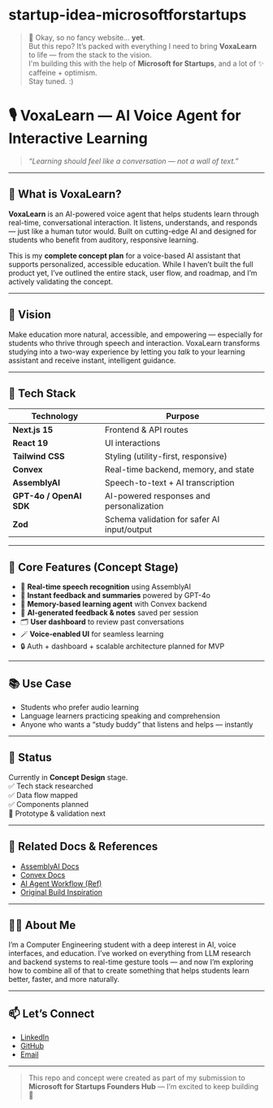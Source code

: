 # startup-idea-microsoftforstartups

> 🚧 Okay, so no fancy website... **yet**.  
> But this repo? It’s packed with everything I need to bring **VoxaLearn** to life — from the stack to the vision.  
> I'm building this with the help of **Microsoft for Startups**, and a lot of ✨ caffeine + optimism.  
> Stay tuned. :)



# 🎙️ VoxaLearn — AI Voice Agent for Interactive Learning

> *“Learning should feel like a conversation — not a wall of text.”*

---

## 🧠 What is VoxaLearn?

**VoxaLearn** is an AI-powered voice agent that helps students learn through real-time, conversational interaction. It listens, understands, and responds — just like a human tutor would. Built on cutting-edge AI and designed for students who benefit from auditory, responsive learning.

This is my **complete concept plan** for a voice-based AI assistant that supports personalized, accessible education. While I haven’t built the full product yet, I’ve outlined the entire stack, user flow, and roadmap, and I’m actively validating the concept.

---

## 🚀 Vision

Make education more natural, accessible, and empowering — especially for students who thrive through speech and interaction. VoxaLearn transforms studying into a two-way experience by letting you *talk* to your learning assistant and receive instant, intelligent guidance.

---

## 🧰 Tech Stack

| Technology | Purpose |
|------------|---------|
| **Next.js 15** | Frontend & API routes |
| **React 19** | UI interactions |
| **Tailwind CSS** | Styling (utility-first, responsive) |
| **Convex** | Real-time backend, memory, and state |
| **AssemblyAI** | Speech-to-text + AI transcription |
| **GPT-4o / OpenAI SDK** | AI-powered responses and personalization |
| **Zod** | Schema validation for safer AI input/output |

---

## 🔄 Core Features (Concept Stage)

- 🎤 **Real-time speech recognition** using AssemblyAI  
- 💬 **Instant feedback and summaries** powered by GPT-4o  
- 🧠 **Memory-based learning agent** with Convex backend  
- 🧾 **AI-generated feedback & notes** saved per session  
- 🗂️ **User dashboard** to review past conversations  
- 🪄 **Voice-enabled UI** for seamless learning  
- 🔒 Auth + dashboard + scalable architecture planned for MVP  

---

## 📚 Use Case

- Students who prefer audio learning
- Language learners practicing speaking and comprehension
- Anyone who wants a “study buddy” that listens and helps — instantly

---

## 📍 Status

Currently in **Concept Design** stage.  
✅ Tech stack researched  
✅ Data flow mapped  
✅ Components planned  
📌 Prototype & validation next

---

## 🔗 Related Docs & References

- [AssemblyAI Docs](https://www.assemblyai.com)  
- [Convex Docs](https://convex.link/tubeguruji)  
- [AI Agent Workflow (Ref)](https://dcmk.short.gy/ai-voice-agent-doc)  
- [Original Build Inspiration](https://www.youtube.com/watch?v=example)

---

## 🧑‍💻 About Me

I’m a Computer Engineering student with a deep interest in AI, voice interfaces, and education. I’ve worked on everything from LLM research and backend systems to real-time gesture tools — and now I’m exploring how to combine all of that to create something that helps students learn better, faster, and more naturally.

---

## 📫 Let’s Connect

- [LinkedIn](https://linkedin.com/in/yourprofile)  
- [GitHub](https://github.com/yourusername)  
- [Email](mailto:malakkhalifa10@gmail.com)  

---

> This repo and concept were created as part of my submission to **Microsoft for Startups Founders Hub** — I’m excited to keep building 🚀

